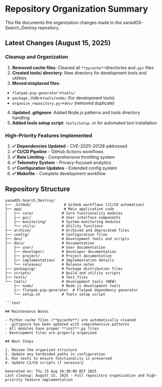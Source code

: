 # Repository Organization Summary

This file documents the organization changes made to the xanadOS-Search_Destroy repository.

## Latest Changes (August 15, 2025)

### Cleanup and Organization

1. **Removed cache files**: Cleaned all `**pycache**`directories and`.pyc` files
2. **Created tools/ directory**: New directory for development tools and utilities
3. **Moved misplaced files**:
- `flatpak-pip-generator`→`tools/`
- `package.JSON`→`tools/node/` (for development tools)
- `organize_repository.py`→`dev/` (removed duplicate)
4. **Updated .gitignore**: Added Node.js patterns and tools directory handling
5. **Added tools setup script**: `tools/setup.sh` for automated tool installation

### High-Priority Features Implemented

1. **✅ Dependencies Updated** - CVE-2025-20128 addressed
2. **✅ CI/CD Pipeline** - GitHub Actions workflows
3. **✅ Rate Limiting** - Comprehensive throttling system
4. **✅ Telemetry System** - Privacy-focused analytics
5. **✅ Configuration Updates** - Extended config system
6. **✅ Makefile** - Complete development workflow

## Repository Structure

```text
xanadOS-Search_Destroy/
├── .GitHub/               # GitHub workflows (CI/CD automation)
├── app/                   # Main application code
│   ├── core/             # Core functionality modules
│   ├── gui/              # User interface components
│   ├── monitoring/       # System monitoring modules
│   └── utils/            # Utility functions
├── archive/              # Archived and deprecated files
├── config/               # Configuration files
├── dev/                  # Development tools and scripts
├── docs/                 # Documentation
│   ├── user/             # User documentation
│   ├── developer/        # Developer documentation
│   ├── project/          # Project documentation
│   ├── implementation/   # Implementation details
│   └── releases/         # Release notes
├── packaging/            # Package distribution files
├── scripts/              # Build and utility scripts
├── tests/                # Test files
└── tools/                # Development tools (NEW)
    ├── node/             # Node.js development tools
    ├── flatpak-pip-generator  # Flatpak dependency generator
    └── setup.sh          # Tools setup script

```text

## Maintenance Notes

- Python cache files (**pycache**) are automatically cleaned
- .gitignore has been updated with comprehensive patterns
- All modules have proper **init**.py files
- Development files are properly organized

## Next Steps

1. Review the organized structure
2. Update any hardcoded paths in configuration
3. Run tests to ensure functionality is preserved
4. Update CI/CD scripts if necessary

Generated on: Thu 15 Aug 16:30:00 BST 2025
Last cleanup: August 15, 2025 - Full repository organization and high-priority feature implementation
